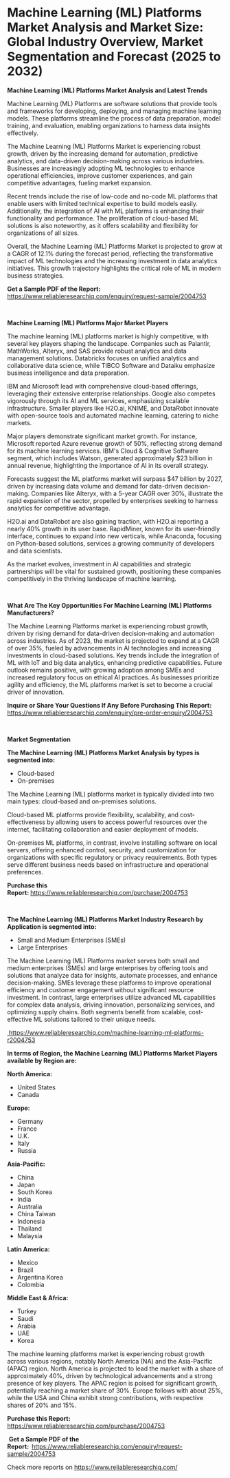 <p><h1>Machine Learning (ML) Platforms Market Analysis and Market Size: Global Industry Overview, Market Segmentation and Forecast (2025 to 2032)</h1></p><p><strong>Machine Learning (ML) Platforms Market Analysis and Latest Trends</strong></p>
<p><p>Machine Learning (ML) Platforms are software solutions that provide tools and frameworks for developing, deploying, and managing machine learning models. These platforms streamline the process of data preparation, model training, and evaluation, enabling organizations to harness data insights effectively. </p><p>The Machine Learning (ML) Platforms Market is experiencing robust growth, driven by the increasing demand for automation, predictive analytics, and data-driven decision-making across various industries. Businesses are increasingly adopting ML technologies to enhance operational efficiencies, improve customer experiences, and gain competitive advantages, fueling market expansion.</p><p>Recent trends include the rise of low-code and no-code ML platforms that enable users with limited technical expertise to build models easily. Additionally, the integration of AI with ML platforms is enhancing their functionality and performance. The proliferation of cloud-based ML solutions is also noteworthy, as it offers scalability and flexibility for organizations of all sizes.</p><p>Overall, the Machine Learning (ML) Platforms Market is projected to grow at a CAGR of 12.1% during the forecast period, reflecting the transformative impact of ML technologies and the increasing investment in data analytics initiatives. This growth trajectory highlights the critical role of ML in modern business strategies.</p></p>
<p><strong>Get a Sample PDF of the Report:&nbsp;</strong> <a href="https://www.reliableresearchiq.com/enquiry/request-sample/2004753?utm_campaign=1837&utm_medium=2&utm_source=Github&utm_content=ia&utm_term=15012025&utm_id=machine-learning-ml-platforms">https://www.reliableresearchiq.com/enquiry/request-sample/2004753</a></p>
<p>&nbsp;</p>
<p><strong>Machine Learning (ML) Platforms Major Market Players</strong></p>
<p><p>The machine learning (ML) platforms market is highly competitive, with several key players shaping the landscape. Companies such as Palantir, MathWorks, Alteryx, and SAS provide robust analytics and data management solutions. Databricks focuses on unified analytics and collaborative data science, while TIBCO Software and Dataiku emphasize business intelligence and data preparation.</p><p>IBM and Microsoft lead with comprehensive cloud-based offerings, leveraging their extensive enterprise relationships. Google also competes vigorously through its AI and ML services, emphasizing scalable infrastructure. Smaller players like H2O.ai, KNIME, and DataRobot innovate with open-source tools and automated machine learning, catering to niche markets.</p><p>Major players demonstrate significant market growth. For instance, Microsoft reported Azure revenue growth of 50%, reflecting strong demand for its machine learning services. IBM's Cloud & Cognitive Software segment, which includes Watson, generated approximately $23 billion in annual revenue, highlighting the importance of AI in its overall strategy.</p><p>Forecasts suggest the ML platforms market will surpass $47 billion by 2027, driven by increasing data volume and demand for data-driven decision-making. Companies like Alteryx, with a 5-year CAGR over 30%, illustrate the rapid expansion of the sector, propelled by enterprises seeking to harness analytics for competitive advantage.</p><p>H2O.ai and DataRobot are also gaining traction, with H2O.ai reporting a nearly 40% growth in its user base. RapidMiner, known for its user-friendly interface, continues to expand into new verticals, while Anaconda, focusing on Python-based solutions, services a growing community of developers and data scientists.</p><p>As the market evolves, investment in AI capabilities and strategic partnerships will be vital for sustained growth, positioning these companies competitively in the thriving landscape of machine learning.</p></p>
<p>&nbsp;</p>
<p><strong>What Are The Key Opportunities For Machine Learning (ML) Platforms Manufacturers?</strong></p>
<p><p>The Machine Learning Platforms market is experiencing robust growth, driven by rising demand for data-driven decision-making and automation across industries. As of 2023, the market is projected to expand at a CAGR of over 35%, fueled by advancements in AI technologies and increasing investments in cloud-based solutions. Key trends include the integration of ML with IoT and big data analytics, enhancing predictive capabilities. Future outlook remains positive, with growing adoption among SMEs and increased regulatory focus on ethical AI practices. As businesses prioritize agility and efficiency, the ML platforms market is set to become a crucial driver of innovation.</p></p>
<p><strong>Inquire or Share Your Questions If Any Before Purchasing This Report:</strong> <a href="https://www.reliableresearchiq.com/enquiry/pre-order-enquiry/2004753?utm_campaign=1837&utm_medium=2&utm_source=Github&utm_content=ia&utm_term=15012025&utm_id=machine-learning-ml-platforms">https://www.reliableresearchiq.com/enquiry/pre-order-enquiry/2004753</a></p>
<p>&nbsp;</p>
<p><strong>Market Segmentation</strong></p>
<p><strong>The Machine Learning (ML) Platforms Market Analysis by types is segmented into:</strong></p>
<p><ul><li>Cloud-based</li><li>On-premises</li></ul></p>
<p><p>The Machine Learning (ML) platforms market is typically divided into two main types: cloud-based and on-premises solutions. </p><p>Cloud-based ML platforms provide flexibility, scalability, and cost-effectiveness by allowing users to access powerful resources over the internet, facilitating collaboration and easier deployment of models. </p><p>On-premises ML platforms, in contrast, involve installing software on local servers, offering enhanced control, security, and customization for organizations with specific regulatory or privacy requirements. Both types serve different business needs based on infrastructure and operational preferences.</p></p>
<p><strong>Purchase this Report:&nbsp;</strong><a href="https://www.reliableresearchiq.com/purchase/2004753?utm_campaign=1837&utm_medium=2&utm_source=Github&utm_content=ia&utm_term=15012025&utm_id=machine-learning-ml-platforms">https://www.reliableresearchiq.com/purchase/2004753</a></p>
<p>&nbsp;</p>
<p><strong>The Machine Learning (ML) Platforms Market Industry Research by Application is segmented into:</strong></p>
<p><ul><li>Small and Medium Enterprises (SMEs)</li><li>Large Enterprises</li></ul></p>
<p><p>The Machine Learning (ML) Platforms market serves both small and medium enterprises (SMEs) and large enterprises by offering tools and solutions that analyze data for insights, automate processes, and enhance decision-making. SMEs leverage these platforms to improve operational efficiency and customer engagement without significant resource investment. In contrast, large enterprises utilize advanced ML capabilities for complex data analysis, driving innovation, personalizing services, and optimizing supply chains. Both segments benefit from scalable, cost-effective ML solutions tailored to their unique needs.</p></p>
<p><a href="https://www.reliableresearchiq.com/machine-learning-ml-platforms-r2004753?utm_campaign=1837&utm_medium=2&utm_source=Github&utm_content=ia&utm_term=15012025&utm_id=machine-learning-ml-platforms">&nbsp;https://www.reliableresearchiq.com/machine-learning-ml-platforms-r2004753</a></p>
<p><strong>In terms of Region, the Machine Learning (ML) Platforms Market Players available by Region are:</strong></p>
<p>
    <p> <strong> North America: </strong>
        <ul>
            <li>United States</li>
            <li>Canada</li>
        </ul>
        </p> 
    <p> <strong> Europe: </strong>
        <ul>
            <li>Germany</li>
            <li>France</li>
            <li>U.K.</li>
            <li>Italy</li>
            <li>Russia</li>
        </ul>
        </p> 
    <p> <strong> Asia-Pacific: </strong>
        <ul>
            <li>China</li>
            <li>Japan</li>
            <li>South Korea</li>
            <li>India</li>
            <li>Australia</li>
            <li>China Taiwan</li>
            <li>Indonesia</li>
            <li>Thailand</li>
            <li>Malaysia</li>
        </ul>
        </p> 
    <p> <strong> Latin America: </strong>
        <ul>
            <li>Mexico</li>
            <li>Brazil</li>
            <li>Argentina Korea</li>
            <li>Colombia</li>
        </ul>
        </p> 
    <p> <strong> Middle East & Africa: </strong>
        <ul>
            <li>Turkey</li>
            <li>Saudi</li>
            <li>Arabia</li>
            <li>UAE</li>
            <li>Korea</li>
        </ul>
    </p>
    </p>
<p><p>The machine learning platforms market is experiencing robust growth across various regions, notably North America (NA) and the Asia-Pacific (APAC) region. North America is projected to lead the market with a share of approximately 40%, driven by technological advancements and a strong presence of key players. The APAC region is poised for significant growth, potentially reaching a market share of 30%. Europe follows with about 25%, while the USA and China exhibit strong contributions, with respective shares of 20% and 15%.</p></p>
<p><strong>Purchase this Report: </strong><a href="https://www.reliableresearchiq.com/purchase/2004753?utm_campaign=1837&utm_medium=2&utm_source=Github&utm_content=ia&utm_term=15012025&utm_id=machine-learning-ml-platforms">https://www.reliableresearchiq.com/purchase/2004753</a></p>
<p>&nbsp;<strong>Get a Sample PDF of the Report:&nbsp;&nbsp;</strong><a href="https://www.reliableresearchiq.com/enquiry/request-sample/2004753?utm_campaign=1837&utm_medium=2&utm_source=Github&utm_content=ia&utm_term=15012025&utm_id=machine-learning-ml-platforms">https://www.reliableresearchiq.com/enquiry/request-sample/2004753</a></p>
<p><strong></strong></p>
<p>Check more reports on <a href="https://www.reliableresearchiq.com/?utm_campaign=1837&utm_medium=2&utm_source=Github&utm_content=ia&utm_term=15012025&utm_id=machine-learning-ml-platforms">https://www.reliableresearchiq.com/</a></p>